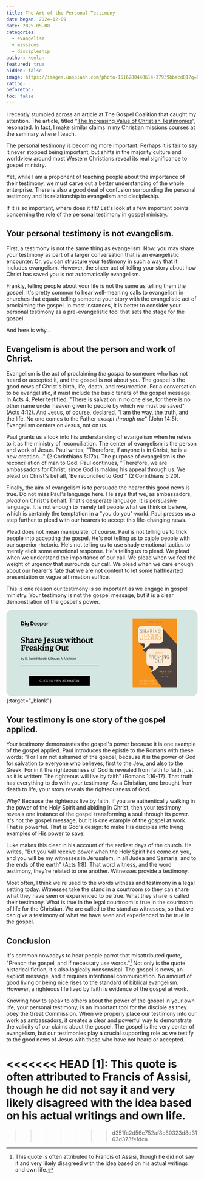 ```yaml
---
title: The Art of the Personal Testimony
date began: 2024-12-09
date: 2025-05-08
categories:
  - evangelism
  - missions
  - discipleship
author: keelan
featured: true
hidden: false
image: https://images.unsplash.com/photo-1516280440614-37939bbacd81?q=80&w=870&auto=format&fit=crop&ixlib=rb-4.1.0&ixid=M3wxMjA3fDB8MHxwaG90by1wYWdlfHx8fGVufDB8fHx8fA%3D%3D
rating: 
beforetoc: 
toc: false
---
```

I recently stumbled across an article at The Gospel Coalition that caught my attention. The article, titled "[The Increasing Value of Christian Testimonies](https://au.thegospelcoalition.org/article/the-increasing-value-of-christian-testimonies/)", resonated. In fact, I make similar claims in my Christian missions courses at the seminary where I teach. 

The personal testimony is becoming more important. Perhaps it is fair to say it never stopped being important, but shifts in the majority culture and worldview around most Western Christians reveal its real significance to gospel ministry. 

Yet, while I am a proponent of teaching people about the importance of their testimony, we must carve out a better understanding of the whole enterprise. There is also a good deal of confusion surrounding the personal testimony and its relationship to evangelism and discipleship. 

If it is so important, where does it fit? Let's look at a few important points concerning the role of the personal testimony in gospel ministry. 

## Your personal testimony is not evangelism. 
First, a testimony is not the same thing as evangelism. Now, you may share your testimony as part of a larger conversation that is an evangelistic encounter. Or, you can structure your testimony in such a way that it includes evangelism. However, the sheer act of telling your story about how Christ has saved you is not automatically evangelism. 

Frankly, telling people about your life is not the same as telling them the gospel. It's pretty common to hear well-meaning calls to evangelism in churches that equate telling someone your story with the evangelistic act of proclaiming the gospel. In most instances, it is better to consider your personal testimony as a pre-evangelistic tool that sets the stage for the gospel. 

And here is why...

## Evangelism is about the person and work of Christ.

Evangelism is the act of proclaiming *the gospel* to someone who has not heard or accepted it, and the gospel is not about you. The gospel is the good news of Christ's birth, life, death, and resurrection. For a conversation to be evangelistic, it must include the basic tenets of the gospel message. In Acts 4, Peter testified, "There is salvation in no one else, for there is no other name under heaven given to people by which we must be saved" (Acts 4:12). And Jesus, of course, declared, "I am the way, the truth, and the life. No one comes to the Father *except through me*" (John 14:5). Evangelism centers on Jesus, not on us.

Paul grants us a look into his understanding of evangelism when he refers to it as the ministry of reconciliation. The center of evangelism is the person and work of Jesus. Paul writes, "Therefore, if anyone is in Christ, he is a new creation..." (2 Corinthians 5:17a). The purpose of evangelism is the reconciliation of man to God. Paul continues, "Therefore, we are ambassadors for Christ, since God is making his appeal through us. We plead on Christ's behalf, 'Be reconciled to God'" (2 Corinthians 5:20).

Finally, the aim of evangelism is to persuade the hearer this good news is true. Do not miss Paul's language here. He says that we, as ambassadors, *plead* on Christ's behalf. That's desperate language. It is persuasive language. It is not enough to merely tell people what we think or believe, which is certainly the temptation in a "you do you" world. Paul presses us a step further to plead with our hearers to accept this life-changing news.

Plead does not mean manipulate, of course. Paul is not telling us to trick people into accepting the gospel. He's not telling us to cajole people with our superior rhetoric. He's not telling us to use shady emotional tactics to merely elicit some emotional response. He's telling us to plead. We plead when we understand the importance of our call. We plead when we feel the weight of urgency that surrounds our call. We plead when we care enough about our hearer's fate that we are not content to let some halfhearted presentation or vague affirmation suffice.

This is one reason our testimony is so important as we engage in gospel ministry. Your testimony is not the gospel message, but it is a clear demonstration of the gospel's power.

[![Share Jesus without Freaking Out](images/promo/share-jesus.png)](https://amzn.to/3YTy8lB){:target="_blank"}

## Your testimony is one story of the gospel applied. 
Your testimony demonstrates the gospel's power because it is one example of the gospel applied. Paul introduces the epistle to the Romans with these words: "For I am not ashamed of the gospel, because it is the power of God for salvation﻿ to everyone who believes, first to the Jew, and also to the Greek. For in it the righteousness of God is revealed from faith to faith, just as it is written: The righteous will live by faith" (Romans 1:16-17). That truth has everything to do with your testimony. As a Christian, one brought from death to life, your story reveals the righteousness of God. 

Why? Because the righteous live by faith. If you are authentically walking in the power of the Holy Spirit and abiding in Christ, then your testimony reveals one instance of the gospel transforming a soul through its power. It's not the gospel message, but it is one example of the gospel at work. That is powerful. That is God's design: to make His disciples into living examples of His power to save.

Luke makes this clear in his account of the earliest days of the church. He writes, "But you will receive power when the Holy Spirit has come on you, and you will be my witnesses in Jerusalem, in all Judea and Samaria, and to the ends of the earth" (Acts 1:8). That word witness, and the word testimony, they're related to one another. Witnesses provide a testimony. 

Most often, I think we're used to the words witness and testimony in a legal setting today. Witnesses take the stand in a courtroom so they can share what they have seen or experienced to be true. What they share is called their testimony. What is true in the legal courtroom is true in the courtroom of life for the Christian. We are called to the stand as witnesses, so that we can give a testimony of what we have seen and experienced to be true in the gospel.

## Conclusion
It's common nowadays to hear people parrot that misattributed quote, "Preach the gospel, and if necessary use words."[^1] Not only is the quote historical fiction, it's also logically nonsensical. The gospel is news, an explicit message, and it requires intentional communication. No amount of good living or being nice rises to the standard of biblical evangelism. However, a righteous life lived by faith is evidence of the gospel at work. 

Knowing how to speak to others about the power of the gospel in your own life, your personal testimony, is an important tool for the disciple as they obey the Great Commission. When we properly place our testimony into our work as ambassadors, it creates a clear and powerful way to demonstrate the validity of our claims about the gospel. The gospel is the very center of evangelism, but our testimonies play a crucial supporting role as we testify to the good news of Jesus with those who have not heard or accepted.

<<<<<<< HEAD
[1]: This quote is often attributed to Francis of Assisi, though he did not say it and very likely disagreed with the idea based on his actual writings and own life.
=======
[^1]: This quote is often attributed to Francis of Assisi, though he did not say it and very likely disagreed with the idea based on his actual writings and own life.
>>>>>>> d351fc2d56c752af8c80323d8d3163d373fe1dca